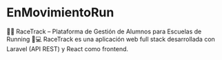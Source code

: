 # EnMovimientoRun
🏃‍♂️ RaceTrack – Plataforma de Gestión de Alumnos para Escuelas de Running 🧠💻 RaceTrack es una aplicación web full stack desarrollada con Laravel (API REST) y React como frontend.
